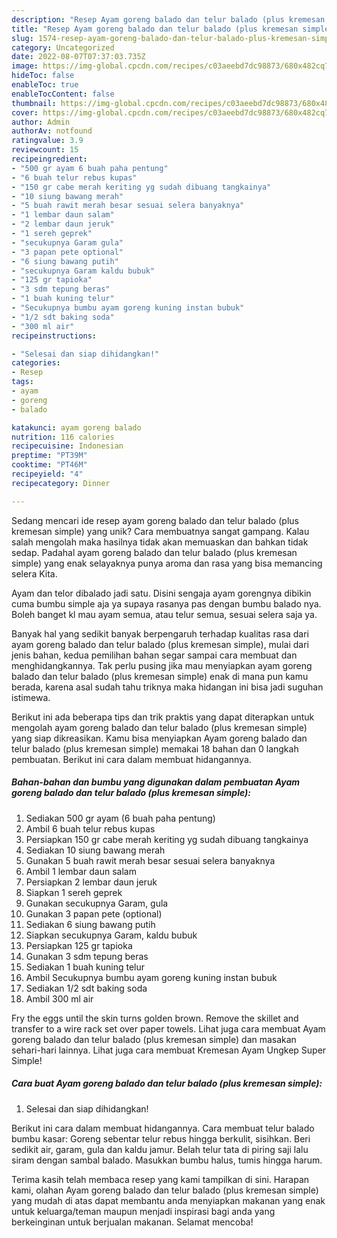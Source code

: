 ```yaml
---
description: "Resep Ayam goreng balado dan telur balado (plus kremesan simple) yang Lezat Sekali"
title: "Resep Ayam goreng balado dan telur balado (plus kremesan simple) yang Lezat Sekali"
slug: 1574-resep-ayam-goreng-balado-dan-telur-balado-plus-kremesan-simple-yang-lezat-sekali
category: Uncategorized
date: 2022-08-07T07:37:03.735Z
image: https://img-global.cpcdn.com/recipes/c03aeebd7dc98873/680x482cq70/ayam-goreng-balado-dan-telur-balado-plus-kremesan-simple-foto-resep-utama.jpg
hideToc: false
enableToc: true
enableTocContent: false
thumbnail: https://img-global.cpcdn.com/recipes/c03aeebd7dc98873/680x482cq70/ayam-goreng-balado-dan-telur-balado-plus-kremesan-simple-foto-resep-utama.jpg
cover: https://img-global.cpcdn.com/recipes/c03aeebd7dc98873/680x482cq70/ayam-goreng-balado-dan-telur-balado-plus-kremesan-simple-foto-resep-utama.jpg
author: Admin
authorAv: notfound
ratingvalue: 3.9
reviewcount: 15
recipeingredient:
- "500 gr ayam 6 buah paha pentung"
- "6 buah telur rebus kupas"
- "150 gr cabe merah keriting yg sudah dibuang tangkainya"
- "10 siung bawang merah"
- "5 buah rawit merah besar sesuai selera banyaknya"
- "1 lembar daun salam"
- "2 lembar daun jeruk"
- "1 sereh geprek"
- "secukupnya Garam gula"
- "3 papan pete optional"
- "6 siung bawang putih"
- "secukupnya Garam kaldu bubuk"
- "125 gr tapioka"
- "3 sdm tepung beras"
- "1 buah kuning telur"
- "Secukupnya bumbu ayam goreng kuning instan bubuk"
- "1/2 sdt baking soda"
- "300 ml air"
recipeinstructions:

- "Selesai dan siap dihidangkan!"
categories:
- Resep
tags:
- ayam
- goreng
- balado

katakunci: ayam goreng balado 
nutrition: 116 calories
recipecuisine: Indonesian
preptime: "PT39M"
cooktime: "PT46M"
recipeyield: "4"
recipecategory: Dinner

---
```





Sedang mencari ide resep ayam goreng balado dan telur balado (plus kremesan simple) yang unik? Cara membuatnya sangat gampang. Kalau salah mengolah maka hasilnya tidak akan memuaskan dan bahkan tidak sedap. Padahal ayam goreng balado dan telur balado (plus kremesan simple) yang enak selayaknya punya aroma dan rasa yang bisa memancing selera Kita.





Ayam dan telor dibalado jadi satu. Disini sengaja ayam gorengnya dibikin cuma bumbu simple aja ya supaya rasanya pas dengan bumbu balado nya. Boleh banget kl mau ayam semua, atau telur semua, sesuai selera saja ya.

Banyak hal yang sedikit banyak berpengaruh terhadap kualitas rasa dari ayam goreng balado dan telur balado (plus kremesan simple), mulai dari jenis bahan, kedua pemilihan bahan segar sampai cara membuat dan menghidangkannya. Tak perlu pusing jika mau menyiapkan ayam goreng balado dan telur balado (plus kremesan simple) enak di mana pun kamu berada, karena asal sudah tahu triknya maka hidangan ini bisa jadi suguhan istimewa.






Berikut ini ada beberapa tips dan trik praktis yang dapat diterapkan untuk mengolah ayam goreng balado dan telur balado (plus kremesan simple) yang siap dikreasikan. Kamu bisa menyiapkan Ayam goreng balado dan telur balado (plus kremesan simple) memakai 18 bahan dan 0 langkah pembuatan. Berikut ini cara dalam membuat hidangannya.

<!--inarticleads1-->

##### Bahan-bahan dan bumbu yang digunakan dalam pembuatan Ayam goreng balado dan telur balado (plus kremesan simple):

1. Sediakan 500 gr ayam (6 buah paha pentung)
1. Ambil 6 buah telur rebus kupas
1. Persiapkan 150 gr cabe merah keriting yg sudah dibuang tangkainya
1. Sediakan 10 siung bawang merah
1. Gunakan 5 buah rawit merah besar sesuai selera banyaknya
1. Ambil 1 lembar daun salam
1. Persiapkan 2 lembar daun jeruk
1. Siapkan 1 sereh geprek
1. Gunakan secukupnya Garam, gula
1. Gunakan 3 papan pete (optional)
1. Sediakan 6 siung bawang putih
1. Siapkan secukupnya Garam, kaldu bubuk
1. Persiapkan 125 gr tapioka
1. Gunakan 3 sdm tepung beras
1. Sediakan 1 buah kuning telur
1. Ambil Secukupnya bumbu ayam goreng kuning instan bubuk
1. Sediakan 1/2 sdt baking soda
1. Ambil 300 ml air


Fry the eggs until the skin turns golden brown. Remove the skillet and transfer to a wire rack set over paper towels. Lihat juga cara membuat Ayam goreng balado dan telur balado (plus kremesan simple) dan masakan sehari-hari lainnya. Lihat juga cara membuat Kremesan Ayam Ungkep Super Simple! 

<!--inarticleads2-->

##### Cara buat Ayam goreng balado dan telur balado (plus kremesan simple):


1. Selesai dan siap dihidangkan!

Berikut ini cara dalam membuat hidangannya. Cara membuat telur balado bumbu kasar: Goreng sebentar telur rebus hingga berkulit, sisihkan. Beri sedikit air, garam, gula dan kaldu jamur. Belah telur tata di piring saji lalu siram dengan sambal balado. Masukkan bumbu halus, tumis hingga harum. 

Terima kasih telah membaca resep yang kami tampilkan di sini. Harapan kami, olahan Ayam goreng balado dan telur balado (plus kremesan simple) yang mudah di atas dapat membantu anda menyiapkan makanan yang enak untuk keluarga/teman maupun menjadi inspirasi bagi anda yang berkeinginan untuk berjualan makanan. Selamat mencoba!
